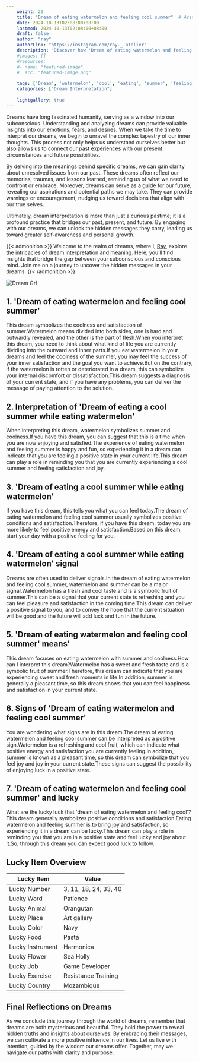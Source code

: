 ```yaml
---
    weight: 20
    title: "Dream of eating watermelon and feeling cool summer"  # Assuming 'title' column exists
    date: 2024-10-13T02:08:00+08:00
    lastmod: 2024-10-13T02:08:00+08:00
    draft: false
    author: "ray"
    authorLink: "https://instagram.com/ray._.atelier"
    description: "Discover how 'Dream of eating watermelon and feeling cool summer' can interpret your future and uncover its significant meanings in your life."
    #images: []
    #resources:
    #- name: "featured-image"
    #  src: "featured-image.png"
    
    tags: ['Dream', 'watermelon', 'cool', 'eating', 'summer', 'feeling']
    categories: ["Dream Interpretation"]
    
    lightgallery: true
---
```

    
Dreams have long fascinated humanity, serving as a window into our subconscious. Understanding and analyzing dreams can provide valuable insights into our emotions, fears, and desires. When we take the time to interpret our dreams, we begin to unravel the complex tapestry of our inner thoughts. This process not only helps us understand ourselves better but also allows us to connect our past experiences with our present circumstances and future possibilities.

By delving into the meanings behind specific dreams, we can gain clarity about unresolved issues from our past. These dreams often reflect our memories, traumas, and lessons learned, reminding us of what we need to confront or embrace. Moreover, dreams can serve as a guide for our future, revealing our aspirations and potential paths we may take. They can provide warnings or encouragement, nudging us toward decisions that align with our true selves.

Ultimately, dream interpretation is more than just a curious pastime; it is a profound practice that bridges our past, present, and future. By engaging with our dreams, we can unlock the hidden messages they carry, leading us toward greater self-awareness and personal growth.

{{< admonition >}}
Welcome to the realm of dreams, where I, [Ray](https://instagram.com/ray._.atelier), explore the intricacies of dream interpretation and meaning. Here, you’ll find insights that bridge the gap between your subconscious and conscious mind. Join me on a journey to uncover the hidden messages in your dreams.
{{< /admonition >}}

![Dream Grl](https://cdn.pixabay.com/photo/2017/11/02/03/35/gothic-2910057_1280.jpg "Dream Grl")

## 1. 'Dream of eating watermelon and feeling cool summer'
This dream symbolizes the coolness and satisfaction of summer.Watermelon means divided into both sides, one is hard and outwardly revealed, and the other is the part of flesh.When you interpret this dream, you need to think about what kind of life you are currently dividing into the outward and inner parts.If you eat watermelon in your dreams and feel the coolness of the summer, you may feel the success of your inner satisfaction and the goal you want to achieve.But on the contrary, if the watermelon is rotten or deteriorated in a dream, this can symbolize your internal discomfort or dissatisfaction.This dream suggests a diagnosis of your current state, and if you have any problems, you can deliver the message of paying attention to the solution.

## 2. Interpretation of 'Dream of eating a cool summer while eating watermelon'
When interpreting this dream, watermelon symbolizes summer and coolness.If you have this dream, you can suggest that this is a time when you are now enjoying and satisfied.The experience of eating watermelon and feeling summer is happy and fun, so experiencing it in a dream can indicate that you are feeling a positive state in your current life.This dream can play a role in reminding you that you are currently experiencing a cool summer and feeling satisfaction and joy.

## 3. 'Dream of eating a cool summer while eating watermelon'
If you have this dream, this tells you what you can feel today.The dream of eating watermelon and feeling cool summer usually symbolizes positive conditions and satisfaction.Therefore, if you have this dream, today you are more likely to feel positive energy and satisfaction.Based on this dream, start your day with a positive feeling for you.

## 4. 'Dream of eating a cool summer while eating watermelon' signal
Dreams are often used to deliver signals.In the dream of eating watermelon and feeling cool summer, watermelon and summer can be a major signal.Watermelon has a fresh and cool taste and is a symbolic fruit of summer.This can be a signal that your current state is refreshing and you can feel pleasure and satisfaction in the coming time.This dream can deliver a positive signal to you, and to convey the hope that the current situation will be good and the future will add luck and fun in the future.

## 5. 'Dream of eating watermelon and feeling cool summer' means'
This dream focuses on eating watermelon with summer and coolness.How can I interpret this dream?Watermelon has a sweet and fresh taste and is a symbolic fruit of summer.Therefore, this dream can indicate that you are experiencing sweet and fresh moments in life.In addition, summer is generally a pleasant time, so this dream shows that you can feel happiness and satisfaction in your current state.

## 6. Signs of 'Dream of eating watermelon and feeling cool summer'
You are wondering what signs are in this dream.The dream of eating watermelon and feeling cool summer can be interpreted as a positive sign.Watermelon is a refreshing and cool fruit, which can indicate what positive energy and satisfaction you are currently feeling.In addition, summer is known as a pleasant time, so this dream can symbolize that you feel joy and joy in your current state.These signs can suggest the possibility of enjoying luck in a positive state.

## 7. 'Dream of eating watermelon and feeling cool summer' and lucky
What are the lucky luck that 'dream of eating watermelon and feeling cool'?This dream generally symbolizes positive conditions and satisfaction.Eating watermelon and feeling summer is to bring joy and satisfaction, so experiencing it in a dream can be lucky.This dream can play a role in reminding you that you are in a positive state and feel lucky and joy about it.So, through this dream you can expect good luck to follow.

## Lucky Item Overview
| Lucky Item          | Value              |
|---------------|--------------------|
| Lucky Number        | 3, 11, 18, 24, 33, 40  |
| Lucky Word          | Patience |
| Lucky Animal        | Orangutan |
| Lucky Place         | Art gallery     |
| Lucky Color         | Navy     |
| Lucky Food          | Pasta      |
| Lucky Instrument    | Harmonica |
| Lucky Flower        | Sea Holly    |
| Lucky Job           | Game Developer       |
| Lucky Exercise      | Resistance Training  |
| Lucky Country       | Mozambique    |


##  Final Reflections on Dreams

As we conclude this journey through the world of dreams, remember that dreams are both mysterious and beautiful. They hold the power to reveal hidden truths and insights about ourselves. By embracing their messages, we can cultivate a more positive influence in our lives. Let us live with intention, guided by the wisdom our dreams offer. Together, may we navigate our paths with clarity and purpose.
